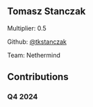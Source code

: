 
## Tomasz Stanczak
Multiplier: 0.5

Github: [@tkstanczak](https://github.com/tkstanczak)

Team: Nethermind

## Contributions

### Q4 2024

